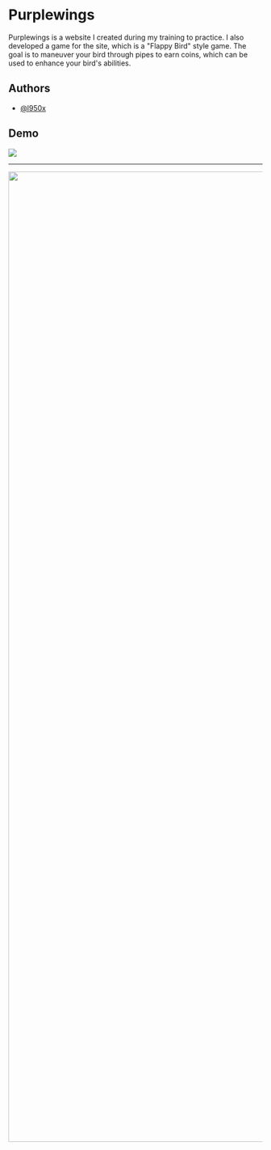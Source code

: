 
# Purplewings

Purplewings is a website I created during my training to practice. I also developed a game for the site, which is a "Flappy Bird" style game. The goal is to maneuver your bird through pipes to earn coins, which can be used to enhance your bird's abilities.

## Authors

- [@l950x](https://www.github.com/l950x)


## Demo

<img align="center" src="https://cdn.discordapp.com/attachments/1077640007369641984/1179819886546010313/pw.png?ex=657b2be4&is=6568b6e4&hm=a8d088bd356883f6679816af05cebbbd3438382fd357354a76f9d5f3191c0031&"  />
<hr/>
<img align="center" width="1920" src="https://cdn.discordapp.com/attachments/1077640007369641984/1179843327110156409/pw2_2.gif?ex=657b41b9&is=6568ccb9&hm=d9e88cbaf59145d73b47d3b90c82a1d2892b0ba0ba22d4d216b2ac71b71d3cd1&"  />
